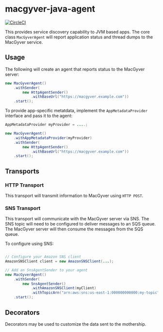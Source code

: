 # macgyver-java-agent

[![CircleCI](https://circleci.com/gh/LendingClub/macgyver-java-agent.svg?style=svg)](https://circleci.com/gh/LendingClub/macgyver-java-agent)

This provides service discovery capability to JVM based apps.  The core class ```MacGyverAgent``` will report
application status and thread dumps to the MacGyver service.


## Usage

The following will create an agent that reports status to the MacGyver server:

```java
new MacGyverAgent()
    .withSender(
        new HttpAgentSender()
            .withBaseUrl("https://macgyver.example.com"))
    .start();
```

To provide app-specific metatdata, implement the ```AppMetadataProvider``` interface and pass it to the agent:

```java
AppMetadataProvider myProvider = ....;

new MacGyverAgent()
    .withAppMetadataProvider(myProvider)
    .withSender(
        new HttpAgentSender()
            .withBaseUrl("https://macgyver.example.com"))
    .start();
```



## Transports

### HTTP  Transport

This transport will transmit information to MacGyver using ```HTTP POST```.


### SNS Transport

This transport will communicate with the MacGyver server via SNS.  The SNS topic will need to be configured to deliver messages to an SQS queue.
The MacGyver server will then consume the messages from the SQS queue.

To configure using SNS:

```java

// Configure your Amazon SNS client
AmazonSNSClient client = new AmazonSNSClient(...);

// Add an SnsAgentSender to your agent
new MacGyverAgent()
    .withSender(
        new SnsAgentSender()
            .withAmazonSNSClient(myClient)
            .withTopicArn("arn:aws:sns:us-east-1:000000000000:my-topic")))
    .start();
```

## Decorators

Decorators may be used to customize the data sent to the mothership.